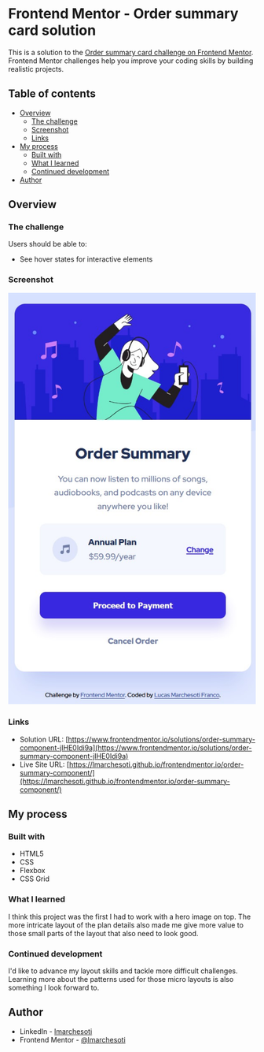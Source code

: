 # Frontend Mentor - Order summary card solution

This is a solution to the [Order summary card challenge on Frontend Mentor](https://www.frontendmentor.io/challenges/order-summary-component-QlPmajDUj). Frontend Mentor challenges help you improve your coding skills by building realistic projects.

## Table of contents

- [Overview](#overview)
  - [The challenge](#the-challenge)
  - [Screenshot](#screenshot)
  - [Links](#links)
- [My process](#my-process)
  - [Built with](#built-with)
  - [What I learned](#what-i-learned)
  - [Continued development](#continued-development)
- [Author](#author)

## Overview

### The challenge

Users should be able to:

- See hover states for interactive elements

### Screenshot

![](./screenshot.jpg)

### Links

- Solution URL: [https://www.frontendmentor.io/solutions/order-summary-component-jIHE0Idi9a](https://www.frontendmentor.io/solutions/order-summary-component-jIHE0Idi9a)
- Live Site URL: [https://lmarchesoti.github.io/frontendmentor.io/order-summary-component/](https://lmarchesoti.github.io/frontendmentor.io/order-summary-component/)

## My process

### Built with

- HTML5
- CSS
- Flexbox
- CSS Grid

### What I learned

I think this project was the first I had to work with a hero image on top. The more intricate layout of the plan details also made me give more value to those small parts of the layout that also need to look good.

### Continued development

I'd like to advance my layout skills and tackle more difficult challenges. Learning more about the patterns used for those micro layouts is also something I look forward to.

## Author

- LinkedIn - [lmarchesoti](https://www.linkedin.com/in/lmarchesoti/)
- Frontend Mentor - [@lmarchesoti](https://www.frontendmentor.io/profile/lmarchesoti)
